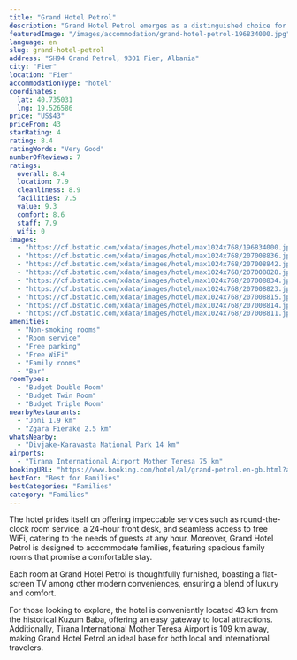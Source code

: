 ```yaml
---
title: "Grand Hotel Petrol"
description: "Grand Hotel Petrol emerges as a distinguished choice for travelers seeking comfort and convenience in Fier, situated 43 km away from the iconic Independence Square."
featuredImage: "/images/accommodation/grand-hotel-petrol-196834000.jpg"
language: en
slug: grand-hotel-petrol
address: "SH94 Grand Petrol, 9301 Fier, Albania"
city: "Fier"
location: "Fier"
accommodationType: "hotel"
coordinates:
  lat: 40.735031
  lng: 19.526586
price: "US$43"
priceFrom: 43
starRating: 4
rating: 8.4
ratingWords: "Very Good"
numberOfReviews: 7
ratings:
  overall: 8.4
  location: 7.9
  cleanliness: 8.9
  facilities: 7.5
  value: 9.3
  comfort: 8.6
  staff: 7.9
  wifi: 0
images:
  - "https://cf.bstatic.com/xdata/images/hotel/max1024x768/196834000.jpg?k=49e059db69870776c8117fcb438a67e5ed22693036f6aad49545621024da2bf7&o=&hp=1"
  - "https://cf.bstatic.com/xdata/images/hotel/max1024x768/207008836.jpg?k=4ce7e3cd930dcf539c028df2890b9c06d97227ad5ebbd80a95fe1dd60f9a5fc9&o=&hp=1"
  - "https://cf.bstatic.com/xdata/images/hotel/max1024x768/207008842.jpg?k=57171b0b68659303018ae4d33f820e503eacd6c89171573db170b985f5e9e371&o=&hp=1"
  - "https://cf.bstatic.com/xdata/images/hotel/max1024x768/207008828.jpg?k=33f1786cec7c86c65a5450d26f8bbd924ab17af1764b526dc36452af37470483&o=&hp=1"
  - "https://cf.bstatic.com/xdata/images/hotel/max1024x768/207008834.jpg?k=5925ba741bd569c88db7175496f4fe26964458ebd0bec50c8394391521ee4baf&o=&hp=1"
  - "https://cf.bstatic.com/xdata/images/hotel/max1024x768/207008823.jpg?k=7a9af59fff79a2ee212f839c251964f8e8452bcc168854aa517e040a7d33b182&o=&hp=1"
  - "https://cf.bstatic.com/xdata/images/hotel/max1024x768/207008815.jpg?k=51e79daf5410e067dc1a204af1a62e25c14afbf77956f2ecbd4ba47a4bd6757d&o=&hp=1"
  - "https://cf.bstatic.com/xdata/images/hotel/max1024x768/207008814.jpg?k=8c1c528a632d60f55658a4bfda69e96977d43df876afb4915838919c4f70973d&o=&hp=1"
  - "https://cf.bstatic.com/xdata/images/hotel/max1024x768/207008811.jpg?k=152f897188e37afb23db15f1e43b6ff8cce6a1bf6b59dd27fb443c01f0e4f5f3&o=&hp=1"
amenities:
  - "Non-smoking rooms"
  - "Room service"
  - "Free parking"
  - "Free WiFi"
  - "Family rooms"
  - "Bar"
roomTypes:
  - "Budget Double Room"
  - "Budget Twin Room"
  - "Budget Triple Room"
nearbyRestaurants:
  - "Joni 1.9 km"
  - "Zgara Fierake 2.5 km"
whatsNearby:
  - "Divjake-Karavasta National Park 14 km"
airports:
  - "Tirana International Airport Mother Teresa 75 km"
bookingURL: "https://www.booking.com/hotel/al/grand-petrol.en-gb.html?aid=8035640"
bestFor: "Best for Families"
bestCategories: "Families"
category: "Families"
---
```


The hotel prides itself on offering impeccable services such as round-the-clock room service, a 24-hour front desk, and seamless access to free WiFi, catering to the needs of guests at any hour. Moreover, Grand Hotel Petrol is designed to accommodate families, featuring spacious family rooms that promise a comfortable stay.

Each room at Grand Hotel Petrol is thoughtfully furnished, boasting a flat-screen TV among other modern conveniences, ensuring a blend of luxury and comfort. 

For those looking to explore, the hotel is conveniently located 43 km from the historical Kuzum Baba, offering an easy gateway to local attractions. Additionally, Tirana International Mother Teresa Airport is 109 km away, making Grand Hotel Petrol an ideal base for both local and international travelers.